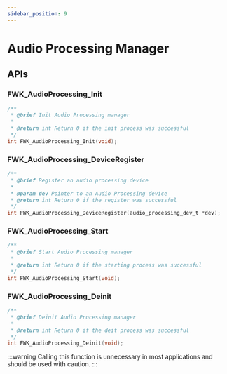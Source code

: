 ```yaml
---
sidebar_position: 9
---
```


# Audio Processing Manager

<!-- TODO: Overview of Audio Processing Manager-->

## APIs

### FWK_AudioProcessing_Init

```c
/**
 * @brief Init Audio Processing manager
 *
 * @return int Return 0 if the init process was successful
 */
int FWK_AudioProcessing_Init(void);
```

### FWK_AudioProcessing_DeviceRegister

```c
/**
 * @brief Register an audio processing device
 *
 * @param dev Pointer to an Audio Processing device
 * @return int Return 0 if the register was successful
 */
int FWK_AudioProcessing_DeviceRegister(audio_processing_dev_t *dev);
```

### FWK_AudioProcessing_Start

```c
/**
 * @brief Start Audio Processing manager
 *
 * @return int Return 0 if the starting process was successful
 */
int FWK_AudioProcessing_Start(void);
```

### FWK_AudioProcessing_Deinit

```c
/**
 * @brief Deinit Audio Processing manager
 *
 * @return int Return 0 if the deit process was successful
 */
int FWK_AudioProcessing_Deinit(void);
```

:::warning
Calling this function is unnecessary in most applications and should be used with caution.
:::
